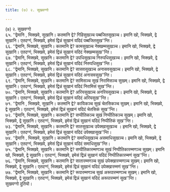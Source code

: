 ```yaml
---
title: (७) २. सुखवग्गो

---
```

(७) २. सुखवग्गो  
६५. ‘‘द्वेमानि , भिक्खवे, सुखानि। कतमानि द्वे? गिहिसुखञ्च पब्बजितसुखञ्च। इमानि खो, भिक्खवे, द्वे सुखानि। एतदग्गं, भिक्खवे, इमेसं द्विन्नं सुखानं यदिदं पब्बजितसुख’’न्ति।  
६६. ‘‘द्वेमानि, भिक्खवे, सुखानि। कतमानि द्वे? कामसुखञ्च नेक्खम्मसुखञ्च। इमानि खो, भिक्खवे, द्वे सुखानि। एतदग्गं, भिक्खवे, इमेसं द्विन्नं सुखानं यदिदं नेक्खम्मसुख’’न्ति।  
६७. ‘‘द्वेमानि, भिक्खवे, सुखानि। कतमानि द्वे? उपधिसुखञ्च निरुपधिसुखञ्च। इमानि खो, भिक्खवे, द्वे सुखानि। एतदग्गं, भिक्खवे, इमेसं द्विन्नं सुखानं यदिदं निरुपधिसुख’’न्ति।  
६८. ‘‘द्वेमानि, भिक्खवे, सुखानि। कतमानि द्वे? सासवसुखञ्च अनासवसुखञ्च। इमानि खो, भिक्खवे, द्वे सुखानि। एतदग्गं, भिक्खवे, इमेसं द्विन्नं सुखानं यदिदं अनासवसुख’’न्ति।  
६९. ‘‘द्वेमानि, भिक्खवे, सुखानि। कतमानि द्वे? सामिसञ्च सुखं निरामिसञ्च सुखम्। इमानि खो, भिक्खवे, द्वे सुखानि। एतदग्गं, भिक्खवे, इमेसं द्विन्नं सुखानं यदिदं निरामिसं सुख’’न्ति।  
७०. ‘‘द्वेमानि, भिक्खवे, सुखानि। कतमानि द्वे? अरियसुखञ्च अनरियसुखञ्च। इमानि खो, भिक्खवे, द्वे सुखानि। एतदग्गं, भिक्खवे, इमेसं द्विन्नं सुखानं यदिदं अरियसुख’’न्ति।  
७१. ‘‘द्वेमानि , भिक्खवे, सुखानि। कतमानि द्वे? कायिकञ्च सुखं चेतसिकञ्च सुखम्। इमानि खो, भिक्खवे, द्वे सुखानि। एतदग्गं, भिक्खवे, इमेसं द्विन्नं सुखानं यदिदं चेतसिकं सुख’’न्ति।  
७२. ‘‘द्वेमानि, भिक्खवे, सुखानि। कतमानि द्वे? सप्पीतिकञ्च सुखं निप्पीतिकञ्च सुखम्। इमानि खो, भिक्खवे, द्वे सुखानि। एतदग्गं, भिक्खवे, इमेसं द्विन्नं सुखानं यदिदं निप्पीतिकं सुख’’न्ति।  
७३. ‘‘द्वेमानि, भिक्खवे, सुखानि। कतमानि द्वे? सातसुखञ्च उपेक्खासुखञ्च । इमानि खो, भिक्खवे, द्वे सुखानि। एतदग्गं, भिक्खवे, इमेसं द्विन्नं सुखानं यदिदं उपेक्खासुख’’न्ति।  
७४. ‘‘द्वेमानि , भिक्खवे, सुखानि। कतमानि द्वे? समाधिसुखञ्च असमाधिसुखञ्च। इमानि खो, भिक्खवे, द्वे सुखानि। एतदग्गं, भिक्खवे, इमेसं द्विन्नं सुखानं यदिदं समाधिसुख’’न्ति।  
७५. ‘‘द्वेमानि, भिक्खवे, सुखानि। कतमानि द्वे? सप्पीतिकारम्मणञ्च सुखं निप्पीतिकारम्मणञ्च सुखम्। इमानि खो, भिक्खवे, द्वे सुखानि। एतदग्गं, भिक्खवे, इमेसं द्विन्नं सुखानं यदिदं निप्पीतिकारम्मणं सुख’’न्ति।  
७६. ‘‘द्वेमानि, भिक्खवे, सुखानि। कतमानि द्वे? सातारम्मणञ्च सुखं उपेक्खारम्मणञ्च सुखम्। इमानि खो, भिक्खवे, द्वे सुखानि। एतदग्गं, भिक्खवे, इमेसं द्विन्नं सुखानं यदिदं उपेक्खारम्मणं सुख’’न्ति।  
७७. ‘‘द्वेमानि, भिक्खवे, सुखानि। कतमानि द्वे? रूपारम्मणञ्च सुखं अरूपारम्मणञ्च सुखम्। इमानि खो, भिक्खवे, द्वे सुखानि। एतदग्गं, भिक्खवे, इमेसं द्विन्नं सुखानं यदिदं अरूपारम्मणं सुख’’न्ति।  
सुखवग्गो दुतियो।  